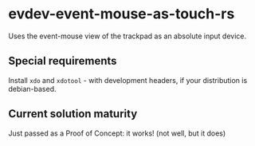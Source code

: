 # evdev-event-mouse-as-touch-rs

Uses the event-mouse view of the trackpad as an absolute input device.

## Special requirements
Install `xdo` and `xdotool` - with development headers, if your distribution is debian-based.

## Current solution maturity
Just passed as a Proof of Concept: it works! (not well, but it does)
